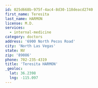 ```yaml
---
id: 025d668b-975f-4ac4-8d30-118deacd2740
first_name: Teresita
last_name: HARMON
license: M.D.
services:
  - internal-medicine
category: doctors
address: '6900 North Pecos Road'
city: 'North Las Vegas'
state: NV
zip: '89086'
phone: 702-235-4319
title: 'Teresita HARMON'
_geoloc:
  lat: 36.2398
  lng: -115.097
---
```

